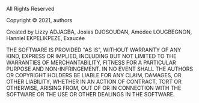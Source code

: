 All Rights Reserved

Copyright © 2021, authors

Created by Lizzy ADJAGBA, Josias DJOSOUDAN, Amedee LOUGBEGNON, Hanniel EKPELIKPEZE, Exaucée

THE SOFTWARE IS PROVIDED "AS IS", WITHOUT WARRANTY OF ANY KIND, EXPRESS OR
IMPLIED, INCLUDING BUT NOT LIMITED TO THE WARRANTIES OF MERCHANTABILITY,
FITNESS FOR A PARTICULAR PURPOSE AND NON-INFRINGEMENT. IN NO EVENT SHALL THE
AUTHORS OR COPYRIGHT HOLDERS BE LIABLE FOR ANY CLAIM, DAMAGES, OR OTHER
LIABILITY, WHETHER IN AN ACTION OF CONTRACT, TORT OR OTHERWISE, ARISING FROM,
OUT OF OR IN CONNECTION WITH THE SOFTWARE OR THE USE OR OTHER DEALINGS IN
THE SOFTWARE.
